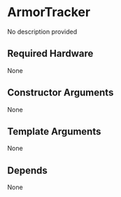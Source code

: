 # ArmorTracker

No description provided

## Required Hardware
None

## Constructor Arguments
None

## Template Arguments
None

## Depends
None
